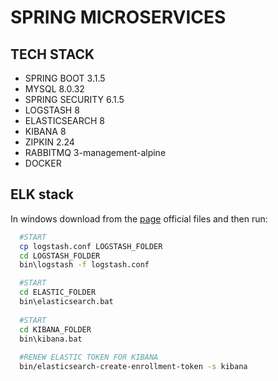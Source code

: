 # SPRING MICROSERVICES

## TECH STACK

- SPRING BOOT 3.1.5
- MYSQL 8.0.32
- SPRING SECURITY 6.1.5
- LOGSTASH 8
- ELASTICSEARCH 8
- KIBANA 8
- ZIPKIN 2.24
- RABBITMQ 3-management-alpine
- DOCKER


## ELK stack

In windows download from the [page](https://www.elastic.co/) official files and then run:

```bash
  #START
  cp logstash.conf LOGSTASH_FOLDER
  cd LOGSTASH_FOLDER
  bin\logstash -f logstash.conf

  #START
  cd ELASTIC_FOLDER
  bin\elasticsearch.bat 
  
  #START
  cd KIBANA_FOLDER
  bin\kibana.bat
  
  #RENEW ELASTIC TOKEN FOR KIBANA
  bin/elasticsearch-create-enrollment-token -s kibana
```